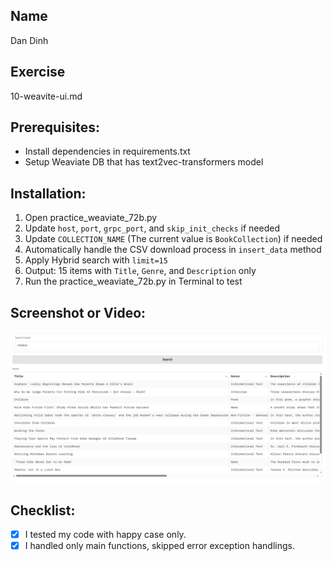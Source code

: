 ## Name
Dan Dinh

## Exercise
10-weavite-ui.md

## Prerequisites:
- Install dependencies in requirements.txt
- Setup Weaviate DB that has text2vec-transformers model

## Installation:
1. Open practice_weaviate_72b.py
2. Update `host`, `port`, `grpc_port`, and `skip_init_checks` if needed
3. Update `COLLECTION_NAME` (The current value is `BookCollection`) if needed
4. Automatically handle the CSV download process in `insert_data` method
5. Apply Hybrid search with `limit=15`
6. Output: 15 items with `Title`, `Genre`, and `Description` only
7. Run the practice_weaviate_72b.py in Terminal to test

## Screenshot or Video:
![Demo search](image.png)

## Checklist:
- [x] I tested my code with happy case only.
- [x] I handled only main functions, skipped error exception handlings.